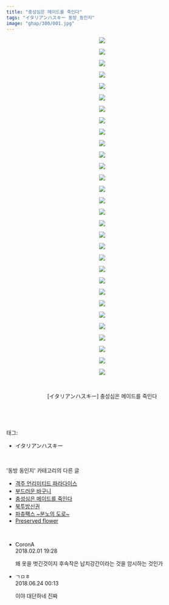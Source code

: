 ```yaml
---
title: "충성심은 메이드를 죽인다"
tags: "イタリアンハスキー 동방_동인지"
image: "ghap/300/001.jpg"
---
```

<div class="article">
<p style="text-align: center; clear: none; float: none;"><img src="{{ site.nasurl }}/ghap/300/001.jpg"/></p>
<p style="text-align: center; clear: none; float: none;"><img src="{{ site.nasurl }}/ghap/300/002.jpg"/></p>
<p style="text-align: center; clear: none; float: none;"><img src="{{ site.nasurl }}/ghap/300/003.jpg"/></p>
<p style="text-align: center; clear: none; float: none;"><img src="{{ site.nasurl }}/ghap/300/004.jpg"/></p>
<p style="text-align: center; clear: none; float: none;"><img src="{{ site.nasurl }}/ghap/300/005.jpg"/></p>
<p style="text-align: center; clear: none; float: none;"><img src="{{ site.nasurl }}/ghap/300/006.jpg"/></p>
<p style="text-align: center; clear: none; float: none;"><img src="{{ site.nasurl }}/ghap/300/007.jpg"/></p>
<p style="text-align: center; clear: none; float: none;"><img src="{{ site.nasurl }}/ghap/300/008.jpg"/></p>
<p style="text-align: center; clear: none; float: none;"><img src="{{ site.nasurl }}/ghap/300/009.jpg"/></p>
<p style="text-align: center; clear: none; float: none;"><img src="{{ site.nasurl }}/ghap/300/010.jpg"/></p>
<p style="text-align: center; clear: none; float: none;"><img src="{{ site.nasurl }}/ghap/300/011.jpg"/></p>
<p style="text-align: center; clear: none; float: none;"><img src="{{ site.nasurl }}/ghap/300/012.jpg"/></p>
<p style="text-align: center; clear: none; float: none;"><img src="{{ site.nasurl }}/ghap/300/013.jpg"/></p>
<p style="text-align: center; clear: none; float: none;"><img src="{{ site.nasurl }}/ghap/300/014.jpg"/></p>
<p style="text-align: center; clear: none; float: none;"><img src="{{ site.nasurl }}/ghap/300/015.jpg"/></p>
<p style="text-align: center; clear: none; float: none;"><img src="{{ site.nasurl }}/ghap/300/016.jpg"/></p>
<p style="text-align: center; clear: none; float: none;"><img src="{{ site.nasurl }}/ghap/300/017.jpg"/></p>
<p style="text-align: center; clear: none; float: none;"><img src="{{ site.nasurl }}/ghap/300/018.jpg"/></p>
<p style="text-align: center; clear: none; float: none;"><img src="{{ site.nasurl }}/ghap/300/019.jpg"/></p>
<p style="text-align: center; clear: none; float: none;"><img src="{{ site.nasurl }}/ghap/300/020.jpg"/></p>
<p style="text-align: center; clear: none; float: none;"><img src="{{ site.nasurl }}/ghap/300/021.jpg"/></p>
<p style="text-align: center; clear: none; float: none;"><img src="{{ site.nasurl }}/ghap/300/022.jpg"/></p>
<p style="text-align: center; clear: none; float: none;"><img src="{{ site.nasurl }}/ghap/300/023.jpg"/></p>
<p style="text-align: center; clear: none; float: none;"><img src="{{ site.nasurl }}/ghap/300/024.jpg"/></p>
<p style="text-align: center; clear: none; float: none;"><img src="{{ site.nasurl }}/ghap/300/025.jpg"/></p>
<p style="text-align: center; clear: none; float: none;"><img src="{{ site.nasurl }}/ghap/300/026.jpg"/></p>
<p style="text-align: center; clear: none; float: none;"><img src="{{ site.nasurl }}/ghap/300/027.jpg"/></p>
<p style="text-align: center; clear: none; float: none;"><img src="{{ site.nasurl }}/ghap/300/028.jpg"/></p>
<p style="text-align: center; clear: none; float: none;"><img src="{{ site.nasurl }}/ghap/300/029.jpg"/></p>
<p style="text-align: center; clear: none; float: none;"><img src="{{ site.nasurl }}/ghap/300/030.jpg"/></p>
<p style="text-align: center; clear: none; float: none;"><br/></p>
<p style="text-align: center; clear: none; float: none;">[イタリアンハスキー] 충성심은 메이드를 죽인다</p>
<p><br/></p>
</div><br/>
<div class="tagTrail">
<p>태그: </p>
<ul>
<li>イタリアンハスキー</li>
</ul>
</div><br/>
<div class="another">
<p>'동방 동인지' 카테고리의 다른 글</p>
<ul>
<li><a href="/2016-06-20-ghap_302">격주 언리미티드 파라다이스</a></li>
<li><a href="/2016-06-20-ghap_301">부드러운 바구니</a></li>
<li><a href="/2016-06-19-ghap_300">충성심은 메이드를 죽인다</a></li>
<li><a href="/2016-06-19-ghap_299">북투방신권</a></li>
<li><a href="/2016-06-19-ghap_298">파츄팩스 ~분노의 도로~</a></li>
<li><a href="/2016-06-19-ghap_297">Preserved flower</a></li>
</ul>
</div><br/>
<div class="cb_module cb_fluid">
<div class="cb_wrt cb_profile">
<div class="comment">
<ul>
<li class="cb_thumb_off" id="comment15189409">
<div class="cb_comment_area">
<div class="cb_info_area">
<div class="cb_section">
<span class="cb_nick_name">CoronA</span>
</div>
<div class="cb_section">
<span class="cb_date">2018.02.01 19:28 </span>
</div>
</div>
<div class="cb_dsc_comment">
<p class="cb_dsc">
											왜 옷을 벗긴것이지 후속작은 납치강간이라는 것을 암시하는 것인가
										</p>
</div>
</div></li>
<li class="cb_thumb_off" id="comment15275936">
<div class="cb_comment_area">
<div class="cb_info_area">
<div class="cb_section">
<span class="cb_nick_name">ㄱㅁㅎ</span>
</div>
<div class="cb_section">
<span class="cb_date">2018.06.24 00:13 </span>
</div>
</div>
<div class="cb_dsc_comment">
<p class="cb_dsc">
											이야 대단하네 진짜
										</p>
</div>
</div></li>
</ul>
</div>
</div><!-- commentList close -->
</div><br/>
